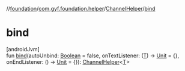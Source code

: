 //[foundation](../../../index.md)/[com.gyf.foundation.helper](../index.md)/[ChannelHelper](index.md)/[bind](bind.md)

# bind

[androidJvm]\
fun [bind](bind.md)(autoUnbind: [Boolean](https://kotlinlang.org/api/core/kotlin-stdlib/kotlin/-boolean/index.html) = false, onTextListener: ([T](index.md)) -&gt; [Unit](https://kotlinlang.org/api/core/kotlin-stdlib/kotlin/-unit/index.html) = {}, onEndListener: () -&gt; [Unit](https://kotlinlang.org/api/core/kotlin-stdlib/kotlin/-unit/index.html) = {}): [ChannelHelper](index.md)&lt;[T](index.md)&gt;